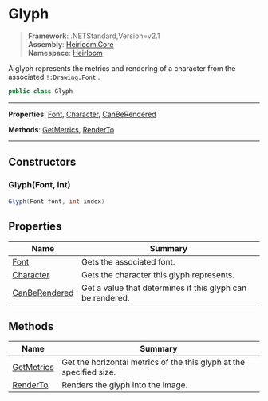 # Glyph

> **Framework**: .NETStandard,Version=v2.1  
> **Assembly**: [Heirloom.Core][0]  
> **Namespace**: [Heirloom][0]  

A glyph represents the metrics and rendering of a character from the associated `!:Drawing.Font` .

```cs
public class Glyph
```

--------------------------------------------------------------------------------

**Properties**: [Font][1], [Character][2], [CanBeRendered][3]

**Methods**: [GetMetrics][4], [RenderTo][5]

--------------------------------------------------------------------------------

## Constructors

### Glyph(Font, int)

```cs
Glyph(Font font, int index)
```

## Properties

| Name               | Summary                                                    |
|--------------------|------------------------------------------------------------|
| [Font][1]          | Gets the associated font.                                  |
| [Character][2]     | Gets the character this glyph represents.                  |
| [CanBeRendered][3] | Get a value that determines if this glyph can be rendered. |

## Methods

| Name            | Summary                                                             |
|-----------------|---------------------------------------------------------------------|
| [GetMetrics][4] | Get the horizontal metrics of the this glyph at the specified size. |
| [RenderTo][5]   | Renders the glyph into the image.                                   |

[0]: ..\Heirloom.Core.md
[1]: Heirloom.Glyph.Font.md
[2]: Heirloom.Glyph.Character.md
[3]: Heirloom.Glyph.CanBeRendered.md
[4]: Heirloom.Glyph.GetMetrics.md
[5]: Heirloom.Glyph.RenderTo.md

